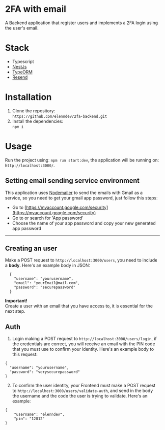 # 2FA with email
A Backend application that register users and implements a 2FA login using the user's email.

# Stack
- Typescript
- [NestJs](https://docs.nestjs.com/)
- [TypeORM](https://typeorm.io/)
- [Resend](https://resend.com/)

# Installation
1. Clone the repository:  
`https://github.com/elenndev/2fa-backend.git`
2. Install the dependencies:  
`npm i`

# Usage
Run the project using: `npm run start:dev`, the application will be running on: `http://localhost:3000/`.

## Setting email sending service environment
This application uses [Nodemailer](https://nodemailer.com/) to send the emails with Gmail as a service, so you need to get your gmail app password, just follow this steps:
- Go to [https://myaccount.google.com/security](https://myaccount.google.com/security)
- Go to or search for 'App password'
- Choose the name of your app password and copy your new generated app password


***
## Creating an user
Make a POST request to `http://localhost:3000/users`, you need to include a **body**. Here's an example body in JSON:
```https
  {
    "username": "yourusername",
    "email": "yourEmail@mail.com",
    "password": "securepassword"
  }
```

**Important!**  
Create a user with an email that you have access to, it is essential for the next step.

## Auth
1. Login making a POST request to `http://localhost:3000/users/login`, if the credentials are correct, you will receive an email with the PIN code that you must use to confirm your identity. Here's an example body to this request:
```https
{
  "username": "yourusername",
  "password": "verysecurepassword"
}
```

2. To confirm the user identity, your Frontend must make a POST request to `http://localhost:3000/users/validate-auth`, and send in the body the username and the code the user is trying to validate. Here's an example:
```
{
    "username": "elenndev",
    "pin": "12812"
}
```

